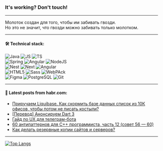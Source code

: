 ### It's working? Don't touch!

---
Молоток создан для того, чтобы им забивать гвозди. <br>
Но это не значит, что гвозди можно забивать только молотком.

---

#### 🛠️ Technical stack:

![Java](https://img.shields.io/badge/Java-informational?logo=Oracle&style=flat&logoColor=white&color=FF4500)
![JS](https://img.shields.io/badge/JavaScript-informational?logo=javaScript&style=flat&logoColor=black&color=F7Df1E)
![TS](https://img.shields.io/badge/TypeScript-informational?logo=typeScript&style=flat&logoColor=black&color=0667A8) <br>
![Spring](https://img.shields.io/badge/SpringBoot-informational?logo=SpringBoot&style=flat&logoColor=white&color=6495ED)
![Angular](https://img.shields.io/badge/Maven-informational?logo=ApacheMaven&style=flat&logoColor=white&color=red)
![NodeJS](https://img.shields.io/badge/NodeJS-informational?logo=node.js&style=flat&logoColor=white&color=43853D) <br>
![Nest](https://img.shields.io/badge/NestJS-informational?logo=NestJS&style=flat&logoColor=white&color=red)
![Next](https://img.shields.io/badge/NextJS-informational?logo=Next.js&style=flat&logoColor=white&color=00f)
![Angular](https://img.shields.io/badge/React-informational?logo=react&style=flat&logoColor=white&color=C3002F)
 <br>
![HTML5](https://img.shields.io/badge/HTML5-informational?logo=html5&style=flat&logoColor=white&color=808080)
![Sass](https://img.shields.io/badge/Saas-informational?logo=sass&style=flat&logoColor=white&color=hotpink)
![WebPAck](https://img.shields.io/badge/WebPack-informational?logo=webPack&style=flat&logoColor=white&color=228B22) <br>
![Figma](https://img.shields.io/badge/Figma-informational?logo=figma&style=flat&logoColor=white&color=darkred)
![PostgreSQL](https://img.shields.io/badge/PostgreSQL-informational?logo=PostgreSQL&style=flat&logoColor=white&color=DAA520)
![Git](https://img.shields.io/badge/Git-informational?logo=git&style=flat&logoColor=white&color=778899)

___

#### 💬 Latest posts from habr.com:

<!-- BLOG-POST-LIST:START -->
- [Приручаем Liquibase. Как скормить базе данных список из 10К офисов, чтобы потом не писать костыли?](https://habr.com/ru/companies/simbirsoft/articles/744964/?utm_source=habrahabr&utm_medium=rss&utm_campaign=744964)
- [[Перевод] Анонсируем Dart 3](https://habr.com/ru/articles/745000/?utm_source=habrahabr&utm_medium=rss&utm_campaign=745000)
- [Гайд по UX для телеграм-бота](https://habr.com/ru/companies/dododev/articles/744670/?utm_source=habrahabr&utm_medium=rss&utm_campaign=744670)
- [60 антипаттернов для С++ программиста, часть 12 &lpar;совет 56 — 60&rpar;](https://habr.com/ru/companies/pvs-studio/articles/744970/?utm_source=habrahabr&utm_medium=rss&utm_campaign=744970)
- [Как делать резервные копии сайтов и серверов?](https://habr.com/ru/articles/744948/?utm_source=habrahabr&utm_medium=rss&utm_campaign=744948)
<!-- BLOG-POST-LIST:END -->

---
[![Top Langs](https://github-readme-stats-git-master-advtsetting-gmailcom.vercel.app/api/top-langs/?username=zloylis&langs_count=10&hide_title=false&title_color=e6edf3&size_weight=0.5&count_weight=0.5&layout=compact&hide_border=true&theme=dracula)](https://github.com/zloylis)

<!-- ![GitHub stats](https://github-readme-stats-git-master-advtsetting-gmailcom.vercel.app/api?username=zloylis&show_icons=true&hide_border=true&theme=dracula&hide_title=true&include_all_commits=true&count_private=true&hide=contribs&hide_rank=true) -->

